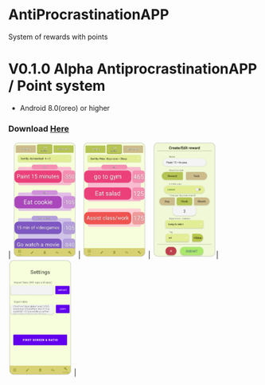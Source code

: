 # AntiProcrastinationAPP
System of rewards with points

# V0.1.0 Alpha AntiprocrastinationAPP / Point system
- Android 8.0(oreo) or higher
### Download [Here](https://github.com/Garnicanicolas32/AntiProcrastinationAPP/releases/tag/v0.1.0)

| <img src="/AntiProcrastinationEXTRA/Rewards.png" width="128"> | <img src="/AntiProcrastinationEXTRA/Tasks.png" width="128"> | <img src="/AntiProcrastinationEXTRA/CreateReward.png" width="128">|<img src="/AntiProcrastinationEXTRA/Config.png" width="128"> |



